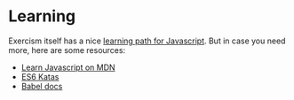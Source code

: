 # Learning

Exercism itself has a nice [learning path for Javascript](https://exercism.org/tracks/javascript/concepts).
But in case you need more, here are some resources:

- [Learn Javascript on MDN](https://developer.mozilla.org/en-US/docs/Learn/JavaScript)
- [ES6 Katas](http://es6katas.org)
- [Babel docs](https://babeljs.io/docs/en/learn/)
